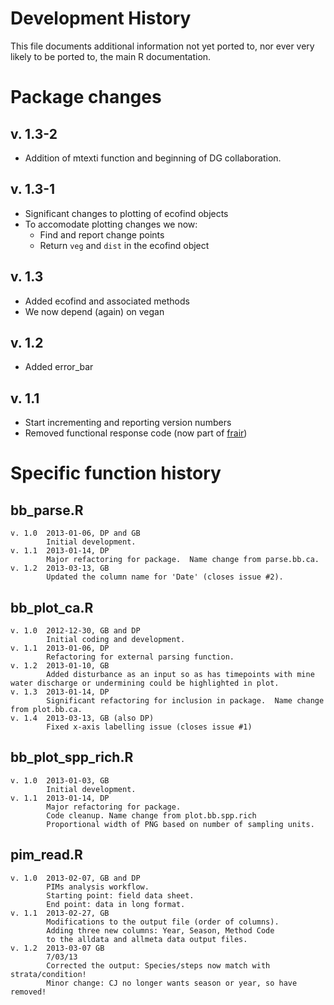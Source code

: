 # Development History

This file documents additional information not yet ported to, nor ever very likely to be ported to, the main R documentation.   

# Package changes

## v. 1.3-2
- Addition of mtexti function and beginning of DG collaboration.

## v. 1.3-1
- Significant changes to plotting of ecofind objects
- To accomodate plotting changes we now:
    - Find and report change points
    - Return `veg` and `dist` in the ecofind object

## v. 1.3
- Added ecofind and associated methods
- We now depend (again) on vegan

## v. 1.2
- Added error_bar

## v. 1.1
- Start incrementing and reporting version numbers
- Removed functional response code (now part of [frair][frair])

# Specific function history

## bb_parse.R
```
v. 1.0 	2013-01-06, DP and GB
		Initial development.
v. 1.1	2013-01-14, DP
		Major refactoring for package.  Name change from parse.bb.ca.
v. 1.2	2013-03-13, GB
		Updated the column name for 'Date' (closes issue #2).
```

## bb_plot_ca.R
```
v. 1.0	2012-12-30, GB and DP 
		Initial coding and development.
v. 1.1	2013-01-06, DP
		Refactoring for external parsing function.
v. 1.2	2013-01-10, GB
		Added disturbance as an input so as has timepoints with mine water discharge or undermining could be highlighted in plot.
v. 1.3	2013-01-14, DP
		Significant refactoring for inclusion in package.  Name change from plot.bb.ca.
v. 1.4	2013-03-13, GB (also DP)
		Fixed x-axis labelling issue (closes issue #1)
```

## bb_plot_spp_rich.R
```
v. 1.0 	2013-01-03, GB
		Initial development.
v. 1.1	2013-01-14, DP
		Major refactoring for package.  
		Code cleanup. Name change from plot.bb.spp.rich
		Proportional width of PNG based on number of sampling units.
```

## pim_read.R
```
v. 1.0	2013-02-07, GB and DP
		PIMs analysis workflow.
		Starting point: field data sheet.
		End point: data in long format.
v. 1.1	2013-02-27, GB
		Modifications to the output file (order of columns).
		Adding three new columns: Year, Season, Method Code 
		to the alldata and allmeta data output files.
v. 1.2	2013-03-07 GB
		7/03/13
		Corrected the output: Species/steps now match with strata/condition!
		Minor change: CJ no longer wants season or year, so have removed!
```

[frair]: https://github.com/dpritchard/frair
